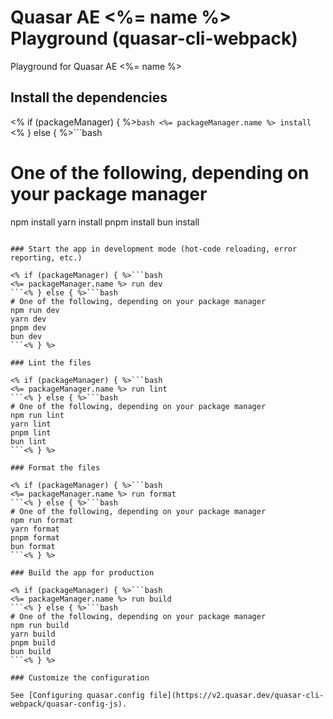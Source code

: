 # Quasar AE <%= name %> Playground (quasar-cli-webpack)

Playground for Quasar AE <%= name %>

## Install the dependencies

<% if (packageManager) { %>```bash
<%= packageManager.name %> install
```<% } else { %>```bash
# One of the following, depending on your package manager
npm install
yarn install
pnpm install
bun install
```<% } %>

### Start the app in development mode (hot-code reloading, error reporting, etc.)

<% if (packageManager) { %>```bash
<%= packageManager.name %> run dev
```<% } else { %>```bash
# One of the following, depending on your package manager
npm run dev
yarn dev
pnpm dev
bun dev
```<% } %>

### Lint the files

<% if (packageManager) { %>```bash
<%= packageManager.name %> run lint
```<% } else { %>```bash
# One of the following, depending on your package manager
npm run lint
yarn lint
pnpm lint
bun lint
```<% } %>

### Format the files

<% if (packageManager) { %>```bash
<%= packageManager.name %> run format
```<% } else { %>```bash
# One of the following, depending on your package manager
npm run format
yarn format
pnpm format
bun format
```<% } %>

### Build the app for production

<% if (packageManager) { %>```bash
<%= packageManager.name %> run build
```<% } else { %>```bash
# One of the following, depending on your package manager
npm run build
yarn build
pnpm build
bun build
```<% } %>

### Customize the configuration

See [Configuring quasar.config file](https://v2.quasar.dev/quasar-cli-webpack/quasar-config-js).
